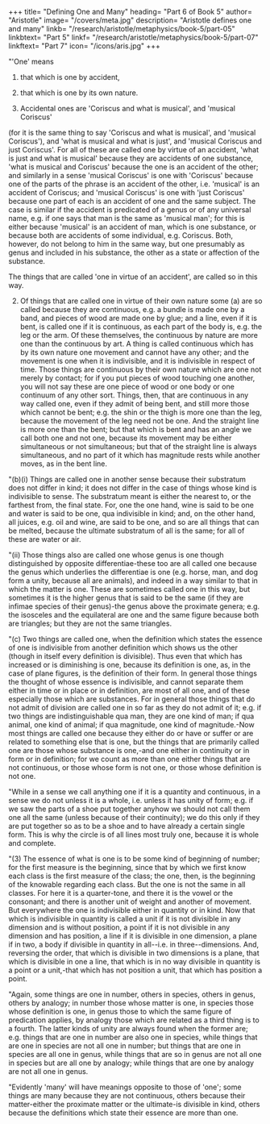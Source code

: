 +++
title= "Defining One and Many"
heading= "Part 6 of Book 5"
author= "Aristotle"
image= "/covers/meta.jpg"
description= "Aristotle defines one and many"
linkb= "/research/aristotle/metaphysics/book-5/part-05"
linkbtext= "Part 5"
linkf= "/research/aristotle/metaphysics/book-5/part-07"
linkftext= "Part 7"
icon= "/icons/aris.jpg"
+++

"'One' means 

1. that which is one by accident, 
2. that which is one by its own nature. 


1.  Accidental ones are 'Coriscus and what is musical', and 'musical Coriscus' 

(for it is the same thing to say 'Coriscus and what is musical', and 'musical Coriscus'), and 'what is musical and what is just', and 'musical Coriscus and just Coriscus'. For all of these are called one by virtue of an accident, 'what is just and what is musical' because they are accidents of one substance, 'what is musical and Coriscus' because the one is an accident of the other; and similarly in a sense 'musical Coriscus' is one with 'Coriscus' because one of the parts of the phrase is an accident of the other, i.e. 'musical' is an accident of Coriscus; and 'musical Coriscus' is one with 'just Coriscus' because one part of each is an accident of one and the same subject. The case is similar if the accident is predicated of a genus or of any universal name, e.g. if one says that man is the same as 'musical man'; for this is either because 'musical' is an accident of man, which is one substance, or because both are accidents of some individual, e.g. Coriscus. Both, however, do not belong to him in the same way, but one presumably as genus and included in his substance, the other as a state or affection of the substance.

The things that are called 'one in virtue of an accident', are called so in this way. 

2. Of things that are called one in virtue of their own nature some (a) are so called because they are continuous, e.g. a bundle is made one by a band, and pieces of wood are made one by glue; and a line, even if it is bent, is called one if it is continuous, as each part of the body is, e.g. the leg or the arm. Of these themselves, the continuous by nature are more one than the continuous by art. A thing is called continuous which has by its own nature one movement and cannot have any other; and the movement is one when it is indivisible, and it is indivisible in respect of time. Those things are continuous by their own nature which are one not merely by contact; for if you put pieces of wood touching one another, you will not say these are one piece of wood or one body or one continuum of any other sort. Things, then, that are continuous in any way called one, even if they admit of being bent, and still more those which cannot be bent; e.g. the shin or the thigh is more one than the leg, because the movement of the leg need not be one. And the straight line is more one than the bent; but that which is bent and has an angle we call both one and not one, because its movement may be either simultaneous or not simultaneous; but that of the straight line is always simultaneous, and no part of it which has magnitude rests while another moves, as in the bent line.

"(b)(i) Things are called one in another sense because their substratum does not differ in kind; it does not differ in the case of things whose kind is indivisible to sense. The substratum meant is either the nearest to, or the farthest from, the final state. For, one the one hand, wine is said to be one and water is said to be one, qua indivisible in kind; and, on the other hand, all juices, e.g. oil and wine, are said to be one, and so are all things that can be melted, because the ultimate substratum of all is the same; for all of these are water or air.

"(ii) Those things also are called one whose genus is one though distinguished by opposite differentiae-these too are all called one because the genus which underlies the differentiae is one (e.g. horse, man, and dog form a unity, because all are animals), and indeed in a way similar to that in which the matter is one. These are sometimes called one in this way, but sometimes it is the higher genus that is said to be the same (if they are infimae species of their genus)-the genus above the proximate genera; e.g. the isosceles and the equilateral are one and the same figure because both are triangles; but they are not the same triangles.

"(c) Two things are called one, when the definition which states the essence of one is indivisible from another definition which shows us the other (though in itself every definition is divisible). Thus even that which has increased or is diminishing is one, because its definition is one, as, in the case of plane figures, is the definition of their form. In general those things the thought of whose essence is indivisible, and cannot separate them either in time or in place or in definition, are most of all one, and of these especially those which are substances. For in general those things that do not admit of division are called one in so far as they do not admit of it; e.g. if two things are indistinguishable qua man, they are one kind of man; if qua animal, one kind of animal; if qua magnitude, one kind of magnitude.-Now most things are called one because they either do or have or suffer or are related to something else that is one, but the things that are primarily called one are those whose substance is one,-and one either in continuity or in form or in definition; for we count as more than one either things that are not continuous, or those whose form is not one, or those whose definition is not one.

"While in a sense we call anything one if it is a quantity and continuous, in a sense we do not unless it is a whole, i.e. unless it has unity of form; e.g. if we saw the parts of a shoe put together anyhow we should not call them one all the same (unless because of their continuity); we do this only if they are put together so as to be a shoe and to have already a certain single form. This is why the circle is of all lines most truly one, because it is whole and complete.

"(3) The essence of what is one is to be some kind of beginning of number; for the first measure is the beginning, since that by which we first know each class is the first measure of the class; the one, then, is the beginning of the knowable regarding each class. But the one is not the same in all classes. For here it is a quarter-tone, and there it is the vowel or the consonant; and there is another unit of weight and another of movement. But everywhere the one is indivisible either in quantity or in kind. Now that which is indivisible in quantity is called a unit if it is not divisible in any dimension and is without position, a point if it is not divisible in any dimension and has position, a line if it is divisible in one dimension, a plane if in two, a body if divisible in quantity in all--i.e. in three--dimensions. And, reversing the order, that which is divisible in two dimensions is a plane, that which is divisible in one a line, that which is in no way divisible in quantity is a point or a unit,-that which has not position a unit, that which has position a point.

"Again, some things are one in number, others in species, others in genus, others by analogy; in number those whose matter is one, in species those whose definition is one, in genus those to which the same figure of predication applies, by analogy those which are related as a third thing is to a fourth. The latter kinds of unity are always found when the former are; e.g. things that are one in number are also one in species, while things that are one in species are not all one in number; but things that are one in species are all one in genus, while things that are so in genus are not all one in species but are all one by analogy; while things that are one by analogy are not all one in genus.

"Evidently 'many' will have meanings opposite to those of 'one'; some things are many because they are not continuous, others because their matter-either the proximate matter or the ultimate-is divisible in kind, others because the definitions which state their essence are more than one.

